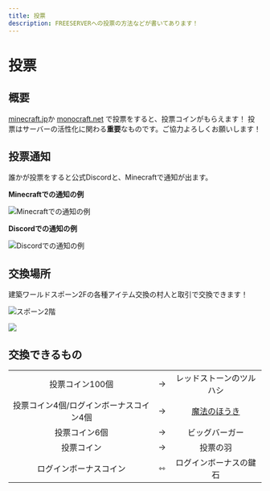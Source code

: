 ```yaml
---
title: 投票
description: FREESERVERへの投票の方法などが書いてあります！
---
```


# 投票

## 概要

[minecraft.jp](https://www.minecraft.jp/servers/play.freeserver.pro )か [monocraft.net](https://monocraft.net/servers/cb23696EAKqv51cX1L6U) で投票をすると、投票コインがもらえます！
投票はサーバーの活性化に関わる**重要**なものです。ご協力よろしくお願いします！

## 投票通知

誰かが投票をすると公式Discordと、Minecraftで通知が出ます。

**Minecraftでの通知の例**

![Minecraftでの通知の例](https://i.imgur.com/qS0mlyF.png)

**Discordでの通知の例**

![Discordでの通知の例](https://i.imgur.com/Ac5YHyu.png)

## 交換場所

建築ワールドスポーン2Fの各種アイテム交換の村人と取引で交換できます！

![スポーン2階](https://i.imgur.com/8SqxX2P.png)

<a href="https://minecraft.jp/servers/play.freeserver.pro"><img src="https://minecraft.jp/servers/play.freeserver.pro/banner/1/560x95.png"/></a>

## 交換できるもの

||||
| :---: | :---: | :---: |
| 投票コイン100個 | → | レッドストーンのツルハシ |
| 投票コイン4個/ログインボーナスコイン4個 | → | [魔法のほうき](item/broom) |
| 投票コイン6個 | → | ビッグバーガー |
| 投票コイン | → | 投票の羽 |
| ログインボーナスコイン| ⇿ |ログインボーナスの鍵石|

